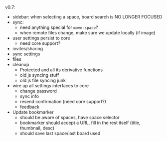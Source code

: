 v0.7:

- sidebar: when selecting a space, board search is NO LONGER FOCUSED
- sync:
  - need anything special for `move-space`?
  - when remote files change, make sure we update locally (if image)
- user settings persist to core
  - need core support?
- invites/sharing
- sync settings
- files
- cleanup
  - Protected and all its derivative functions
  - old js syncing stuff
  - old js file syncing junk
- wire up all settings interfaces to core
  - change password
  - sync info
  - resend confirmation (need core support?)
  - feedback
- Update bookmarker
  - should be aware of spaces, have space selector
  - bookmarker should accept a URL, fill in the rest itself (title, thumbnail, desc)
  - should save last space/last board used

